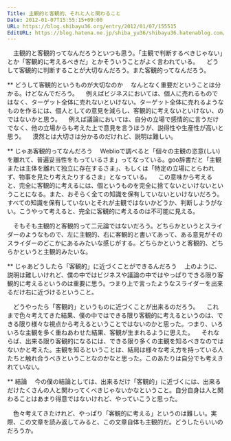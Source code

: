 ```yaml
---
Title: 主観的と客観的、それと人と関わること
Date: 2012-01-07T15:55:15+09:00
URL: https://blog.shibayu36.org/entry/2012/01/07/155515
EditURL: https://blog.hatena.ne.jp/shiba_yu36/shibayu36.hatenablog.com/atom/entry/12704346814673869653
---
```


　主観的と客観的ってなんだろうといつも思う。「主観で判断するべきじゃない」とか「客観的に考えるべきだ」とかそういうことがよく言われている。
　どうして客観的に判断することが大切なんだろう。また客観的ってなんだろう。


** どうして客観的というものが大切なのか
　なんとなく重要だということは分かる。けどなんでだろう。
　例えばビジネスにおいては、個人に売れるものではなく、ターゲット全体に売れないといけない。ターゲット全体に売れるようなものを作るには、個人としての意見を減らし、客観的に考えないといけない、のではないかと思う。
　例えば議論においては、自分の立場で感情的に言うだけでなく、他の立場からも考えた上で意見を言うほうが、説得性や生産性が高いと思う。
　漠然とは大切さは分かるのだけれど、説明は難しい。


** じゃあ客観的ってなんだろう
　Weblioで調べると「個々の主観の恣意(しい)を離れて、普遍妥当性をもっているさま」ってなっている。goo辞書だと「主観または主体を離れて独立に存在するさま」、もしくは「特定の立場にとらわれず、物事を見たり考えたりするさま」となっている。
　この意味から考えると、完全に客観的に考えるには、個というものを完全に捨てないといけないということになる。また、おそらく全ての知識を保有していないといけないだろう。すべての知識を保有していないとそれが主観ではないかどうか、判断しようがない。こうやって考えると、完全に客観的に考えるのは不可能に見える。

　そもそも主観的と客観的って二元論ではないだろう。どちらかというとスライダーのようなもので、左に主観的、右に客観的と書いてあって、ある意見がそのスライダーのどこかにあるみたいな感じがする。どちらかというと客観的、どちらかというと主観的みたいな。


** じゃあどうしたら「客観的」に近づくことができるんだろう
　上のように、説明は難しいけれど、僕の中ではビジネスや議論の中ではやっぱりできる限り客観的に考えるというのは重要に思う。つまり上で言ったようなスライダーを出来るだけ右に近づけるということ。

　どうやったら「客観的」というものに近づくことが出来るのだろう。
　これまで色々考えてきた結果、僕の中ではできる限り客観的に考えるというのは、できる限り様々な視点から考えるということではないのかと思った。つまり、いろいろな主観を多く重ねあわせた結果、客観が生まれるように思えた。
　それならば、出来る限り客観的になるには、できる限り多くの主観を知るべきなのではないかと考えた。主観を知るということは、結局は様々な考え方を持っている人たちと触れ合うべきということなのかなと思った。このあたりは自分でも考えきれていない。


** 結論
　今の僕の結論としては、出来るだけ「客観的」に近づくには、出来るだけたくさんの人と関わってくべきじゃないかなということ。自分自身は人と関わることはあまり得意ではないけれど、やっていこうと思った。

　色々考えてきたけれど、やっぱり「客観的に考える」というのは難しい。実際、この文章を読み返してみると、この文章自体も主観的だ。どうしたらいいのだろうか。
